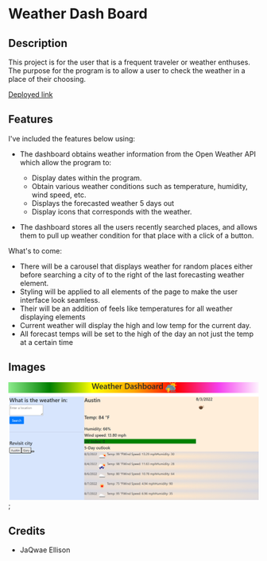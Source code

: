 # Weather Dash Board


## Description

This project is for the user that is a frequent traveler or weather enthuses. The purpose for the program is to allow a user to check the weather in a place of their choosing. 

 [Deployed link]()

## Features

I've included the features below using:

- The dashboard obtains weather information from the Open Weather API which allow the program to:
	- Display dates within the program.
	- Obtain various weather conditions such as temperature, humidity, wind speed, etc.
	- Displays the forecasted weather 5 days out 
	- Display icons that corresponds with the weather.

- The dashboard stores all the users recently searched places, and allows them to pull up weather condition for that place with a click of a button.

  

What's to come:

- There will be a carousel that displays weather for random places either before searching a city of to the right of the last forecasting weather element.
- Styling will be applied to all elements of the page to make the user interface look seamless.
- Their will be an addition of feels like temperatures for all weather displaying elements
- Current weather will display the high and low temp for the current day.
-  All forecast temps will be set to the high of the day an not just the temp at a certain time

  

## Images
![weather dashboard displaying weather for Austin](./images/weatherDashBoardScreenBefore.png);
  

## Credits

- JaQwae Ellison